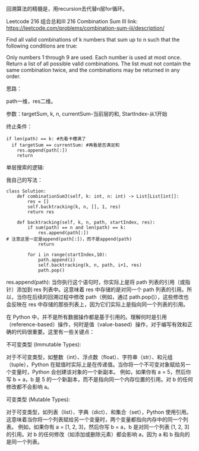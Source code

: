 回溯算法的精髓是，用recursion去代替n层for循环。

Leetcode 216 组合总和III 216 Combination Sum III
link: https://leetcode.com/problems/combination-sum-iii/description/

Find all valid combinations of k numbers that sum up to n such that the following conditions are true:

Only numbers 1 through 9 are used.
Each number is used at most once.
Return a list of all possible valid combinations. The list must not contain the same combination twice, and the combinations may be returned in any order.

思路：

path一维，res二维。

参数：targetSum, k, n, currentSum-当前层的和, StartIndex-从1开始

终止条件：
```
if len(path) == k: #先看卡槽满了
  if targetSum == currentSum: #再看是否满足和
    res.append(path[:])
    return
```


单层搜索的逻辑:




我自己的写法：
```
class Solution:
    def combinationSum3(self, k: int, n: int) -> List[List[int]]:
        res = []
        self.backtracking(k, n, [], 1, res)
        return res

    def backtracking(self, k, n, path, startIndex, res):
        if sum(path) == n and len(path) == k:
            res.append(path[:])
# 注意这里一定是append(path[:])，而不是append(path)
            return

        for i in range(startIndex,10):
            path.append(i)
            self.backtracking(k, n, path, i+1, res)
            path.pop()
```

res.append(path): 当你执行这个语句时，你实际上是将 path 列表的引用（或指针）添加到 res 列表中。这意味着 res 中存储的是对同一个 path 列表的引用。所以，当你在后续的回溯过程中修改 path（例如，通过 path.pop()），这些修改也会反映在 res 中存储的那些列表上，因为它们实际上是指向同一个列表的引用。

在 Python 中，并不是所有数据操作都是基于引用的。理解何时是引用（reference-based）操作，何时是值（value-based）操作，对于编写有效和正确的代码很重要。这里有一些关键点：

不可变类型 (Immutable Types):

对于不可变类型，如整数（int）、浮点数（float）、字符串（str）、和元组（tuple），Python 在赋值时实际上是在传递值。当你将一个不可变对象赋给另一个变量时，Python 会创建该对象的一个新副本。
例如，如果你有 a = 5，然后你写 b = a，b 是 5 的一个新副本，而不是指向同一个内存位置的引用。对 b 的任何修改都不会影响 a。


可变类型 (Mutable Types):

对于可变类型，如列表（list）、字典（dict）、和集合（set），Python 使用引用。这意味着当你将一个列表赋给另一个变量时，两个变量都指向内存中的同一个列表。
例如，如果你有 a = [1, 2, 3]，然后你写 b = a，b 是对同一个列表 [1, 2, 3] 的引用。对 b 的任何修改（如添加或删除元素）都会影响 a，因为 a 和 b 指向的是同一个列表。





